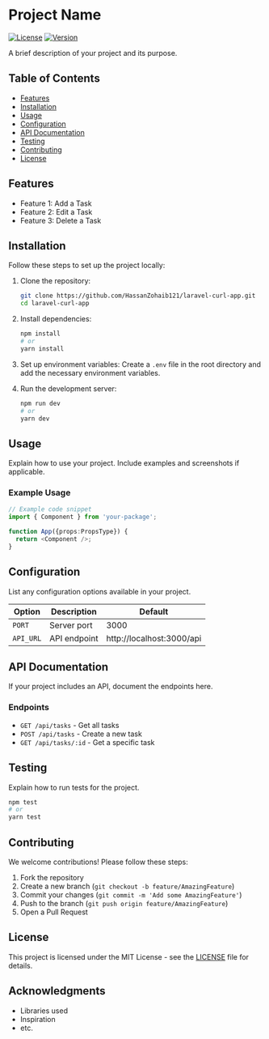 # Project Name

[![License](https://img.shields.io/badge/license-MIT-blue.svg)](LICENSE)
[![Version](https://img.shields.io/badge/version-1.0.0-green.svg)]()

A brief description of your project and its purpose.

## Table of Contents
- [Features](#features)
- [Installation](#installation)
- [Usage](#usage)
- [Configuration](#configuration)
- [API Documentation](#api-documentation)
- [Testing](#testing)
- [Contributing](#contributing)
- [License](#license)

## Features
- Feature 1: Add a Task
- Feature 2: Edit a Task
- Feature 3: Delete a Task

## Installation
Follow these steps to set up the project locally:

1. Clone the repository:
   ```bash
   git clone https://github.com/HassanZohaib121/laravel-curl-app.git
   cd laravel-curl-app
   ```

2. Install dependencies:
   ```bash
   npm install
   # or
   yarn install
   ```

3. Set up environment variables:
   Create a `.env` file in the root directory and add the necessary environment variables.

4. Run the development server:
   ```bash
   npm run dev
   # or
   yarn dev
   ```

## Usage
Explain how to use your project. Include examples and screenshots if applicable.

### Example Usage
```typescript
// Example code snippet
import { Component } from 'your-package';

function App({props:PropsType}) {
  return <Component />;
}
```

## Configuration
List any configuration options available in your project.

| Option | Description | Default |
|--------|-------------|---------|
| `PORT` | Server port | 3000 |
| `API_URL` | API endpoint | http://localhost:3000/api |

## API Documentation
If your project includes an API, document the endpoints here.

### Endpoints
- `GET /api/tasks` - Get all tasks
- `POST /api/tasks` - Create a new task
- `GET /api/tasks/:id` - Get a specific task

## Testing
Explain how to run tests for the project.

```bash
npm test
# or
yarn test
```

## Contributing
We welcome contributions! Please follow these steps:

1. Fork the repository
2. Create a new branch (`git checkout -b feature/AmazingFeature`)
3. Commit your changes (`git commit -m 'Add some AmazingFeature'`)
4. Push to the branch (`git push origin feature/AmazingFeature`)
5. Open a Pull Request

## License
This project is licensed under the MIT License - see the [LICENSE](LICENSE) file for details.

## Acknowledgments
- Libraries used
- Inspiration
- etc. 